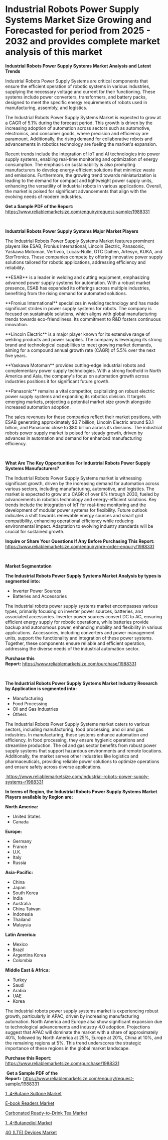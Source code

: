 <p><h1>Industrial Robots Power Supply Systems Market Size Growing and Forecasted for period from 2025 - 2032 and provides complete market analysis of this market</h1></p><p><strong>Industrial Robots Power Supply Systems Market Analysis and Latest Trends</strong></p>
<p><p>Industrial Robots Power Supply Systems are critical components that ensure the efficient operation of robotic systems in various industries, supplying the necessary voltage and current for their functioning. These systems include power converters, transformers, and battery packs, designed to meet the specific energy requirements of robots used in manufacturing, assembly, and logistics.</p><p>The Industrial Robots Power Supply Systems Market is expected to grow at a CAGR of 5.1% during the forecast period. This growth is driven by the increasing adoption of automation across sectors such as automotive, electronics, and consumer goods, where precision and efficiency are paramount. Additionally, the rising demand for collaborative robots and advancements in robotics technology are fueling the market's expansion.</p><p>Recent trends include the integration of IoT and AI technologies into power supply systems, enabling real-time monitoring and optimization of energy consumption. The emphasis on sustainability is also prompting manufacturers to develop energy-efficient solutions that minimize waste and emissions. Furthermore, the growing trend towards miniaturization is leading to the demand for compact and lightweight power supply units, enhancing the versatility of industrial robots in various applications. Overall, the market is poised for significant advancements that align with the evolving needs of modern industries.</p></p>
<p><strong>Get a Sample PDF of the Report:&nbsp;</strong> <a href="https://www.reliablemarketsize.com/enquiry/request-sample/1988331?utm_campaign=1836&utm_medium=2&utm_source=Github&utm_content=ia&utm_term=28032025&utm_id=industrial-robots-power-supply-systems">https://www.reliablemarketsize.com/enquiry/request-sample/1988331</a></p>
<p>&nbsp;</p>
<p><strong>Industrial Robots Power Supply Systems Major Market Players</strong></p>
<p><p>The Industrial Robots Power Supply Systems Market features prominent players like ESAB, Fronius International, Lincoln Electric, Panasonic, Yaskawa Motoman, Vertivco, Lucas-Nülle, OTC Daihen, Artesyn, KUKA, and StorTronics. These companies compete by offering innovative power supply solutions tailored for robotic applications, addressing efficiency and reliability.</p><p>**ESAB** is a leader in welding and cutting equipment, emphasizing advanced power supply systems for automation. With a robust market presence, ESAB has expanded its offerings across multiple industries, benefiting from the rising demand for automated solutions.</p><p>**Fronius International** specializes in welding technology and has made significant strides in power supply systems for robots. The company is focused on sustainable solutions, which aligns with global manufacturing trends towards eco-friendliness. Its commitment to R&D fosters continuous innovation.</p><p>**Lincoln Electric** is a major player known for its extensive range of welding products and power supplies. The company is leveraging its strong brand and technological capabilities to meet growing market demands, aiming for a compound annual growth rate (CAGR) of 5.5% over the next five years.</p><p>**Yaskawa Motoman** provides cutting-edge industrial robots and complementary power supply technologies. With a strong foothold in North America and Asia, the company's focus on automation growth across industries positions it for significant future growth.</p><p>**Panasonic** remains a vital competitor, capitalizing on robust electric power supply systems and expanding its robotics division. It targets emerging markets, projecting a potential market size growth alongside increased automation adoption.</p><p>The sales revenues for these companies reflect their market positions, with ESAB generating approximately $3.7 billion, Lincoln Electric around $3.1 billion, and Panasonic close to $80 billion across its divisions. The industrial robots power supply market is poised for steady growth, driven by advances in automation and demand for enhanced manufacturing efficiency.</p></p>
<p>&nbsp;</p>
<p><strong>What Are The Key Opportunities For Industrial Robots Power Supply Systems Manufacturers?</strong></p>
<p><p>The Industrial Robots Power Supply Systems market is witnessing significant growth, driven by the increasing demand for automation across various sectors, including manufacturing, automotive, and logistics. The market is expected to grow at a CAGR of over 8% through 2030, fueled by advancements in robotics technology and energy-efficient solutions. Key trends include the integration of IoT for real-time monitoring and the development of modular power systems for flexibility. Future outlook indicates a shift towards renewable energy sources and smart grid compatibility, enhancing operational efficiency while reducing environmental impact. Adaptation to evolving industry standards will be crucial for sustained growth.</p></p>
<p><strong>Inquire or Share Your Questions If Any Before Purchasing This Report:</strong> <a href="https://www.reliablemarketsize.com/enquiry/pre-order-enquiry/1988331?utm_campaign=1836&utm_medium=2&utm_source=Github&utm_content=ia&utm_term=28032025&utm_id=industrial-robots-power-supply-systems">https://www.reliablemarketsize.com/enquiry/pre-order-enquiry/1988331</a></p>
<p>&nbsp;</p>
<p><strong>Market Segmentation</strong></p>
<p><strong>The Industrial Robots Power Supply Systems Market Analysis by types is segmented into:</strong></p>
<p><ul><li>Inverter Power Sources</li><li>Batteries and Accessories</li></ul></p>
<p><p>The industrial robots power supply systems market encompasses various types, primarily focusing on inverter power sources, batteries, and associated accessories. Inverter power sources convert DC to AC, ensuring efficient energy supply for robotic operations, while batteries provide backup and autonomous power, enhancing mobility and flexibility in various applications. Accessories, including converters and power management units, support the functionality and integration of these power systems. Together, these components ensure reliable and efficient operation, addressing the diverse needs of the industrial automation sector.</p></p>
<p><strong>Purchase this Report:&nbsp;</strong><a href="https://www.reliablemarketsize.com/purchase/1988331?utm_campaign=1836&utm_medium=2&utm_source=Github&utm_content=ia&utm_term=28032025&utm_id=industrial-robots-power-supply-systems">https://www.reliablemarketsize.com/purchase/1988331</a></p>
<p>&nbsp;</p>
<p><strong>The Industrial Robots Power Supply Systems Market Industry Research by Application is segmented into:</strong></p>
<p><ul><li>Manufacturing</li><li>Food Processing</li><li>Oil and Gas Industries</li><li>Others</li></ul></p>
<p><p>The Industrial Robots Power Supply Systems market caters to various sectors, including manufacturing, food processing, and oil and gas industries. In manufacturing, these systems enhance automation and efficiency. In food processing, they ensure hygienic operations and streamline production. The oil and gas sector benefits from robust power supply systems that support hazardous environments and remote locations. Additionally, the market serves other industries like logistics and pharmaceuticals, providing reliable power solutions to optimize operations and ensure safety across diverse applications.</p></p>
<p><a href="https://www.reliablemarketsize.com/industrial-robots-power-supply-systems-r1988331?utm_campaign=1836&utm_medium=2&utm_source=Github&utm_content=ia&utm_term=28032025&utm_id=industrial-robots-power-supply-systems">&nbsp;https://www.reliablemarketsize.com/industrial-robots-power-supply-systems-r1988331</a></p>
<p><strong>In terms of Region, the Industrial Robots Power Supply Systems Market Players available by Region are:</strong></p>
<p>
    <p> <strong> North America: </strong>
        <ul>
            <li>United States</li>
            <li>Canada</li>
        </ul>
        </p> 
    <p> <strong> Europe: </strong>
        <ul>
            <li>Germany</li>
            <li>France</li>
            <li>U.K.</li>
            <li>Italy</li>
            <li>Russia</li>
        </ul>
        </p> 
    <p> <strong> Asia-Pacific: </strong>
        <ul>
            <li>China</li>
            <li>Japan</li>
            <li>South Korea</li>
            <li>India</li>
            <li>Australia</li>
            <li>China Taiwan</li>
            <li>Indonesia</li>
            <li>Thailand</li>
            <li>Malaysia</li>
        </ul>
        </p> 
    <p> <strong> Latin America: </strong>
        <ul>
            <li>Mexico</li>
            <li>Brazil</li>
            <li>Argentina Korea</li>
            <li>Colombia</li>
        </ul>
        </p> 
    <p> <strong> Middle East & Africa: </strong>
        <ul>
            <li>Turkey</li>
            <li>Saudi</li>
            <li>Arabia</li>
            <li>UAE</li>
            <li>Korea</li>
        </ul>
    </p>
    </p>
<p><p>The industrial robots power supply systems market is experiencing robust growth, particularly in APAC, driven by increasing manufacturing automation. North America and Europe also show significant expansion due to technological advancements and industry 4.0 adoption. Projections suggest that APAC will dominate the market with a share of approximately 40%, followed by North America at 25%, Europe at 20%, China at 10%, and the remaining regions at 5%. This trend underscores the strategic importance of these regions in the global market landscape.</p></p>
<p><strong>Purchase this Report: </strong><a href="https://www.reliablemarketsize.com/purchase/1988331?utm_campaign=1836&utm_medium=2&utm_source=Github&utm_content=ia&utm_term=28032025&utm_id=industrial-robots-power-supply-systems">https://www.reliablemarketsize.com/purchase/1988331</a></p>
<p>&nbsp;<strong>Get a Sample PDF of the Report:&nbsp;&nbsp;</strong><a href="https://www.reliablemarketsize.com/enquiry/request-sample/1988331?utm_campaign=1836&utm_medium=2&utm_source=Github&utm_content=ia&utm_term=28032025&utm_id=industrial-robots-power-supply-systems">https://www.reliablemarketsize.com/enquiry/request-sample/1988331</a></p>
<p><strong></strong></p>
<p><p><a href="https://github.com/spineamosa0e/Market-Research-Report-List-1/blob/main/1-4-butane-sultone-market.md?utm_campaign=1836&utm_medium=2&utm_source=Github&utm_content=ia&utm_term=28032025&utm_id=industrial-robots-power-supply-systems">1, 4-Butane Sultone Market</a></p><p><a href="https://github.com/damjiederyd/Market-Research-Report-List-1/blob/main/e-book-readers-market.md?utm_campaign=1836&utm_medium=2&utm_source=Github&utm_content=ia&utm_term=28032025&utm_id=industrial-robots-power-supply-systems">E-book Readers Market</a></p><p><a href="https://github.com/dekamrapinq1/Market-Research-Report-List-1/blob/main/carbonated-ready-to-drink-tea-market.md?utm_campaign=1836&utm_medium=2&utm_source=Github&utm_content=ia&utm_term=28032025&utm_id=industrial-robots-power-supply-systems">Carbonated Ready-to-Drink Tea Market</a></p><p><a href="https://github.com/maaniwilka9y/Market-Research-Report-List-1/blob/main/1-4-butanediol-market.md?utm_campaign=1836&utm_medium=2&utm_source=Github&utm_content=ia&utm_term=28032025&utm_id=industrial-robots-power-supply-systems">1, 4-Butanediol Market</a></p><p><a href="https://github.com/waldarolka1j/Market-Research-Report-List-1/blob/main/4g-lte-devices-market.md?utm_campaign=1836&utm_medium=2&utm_source=Github&utm_content=ia&utm_term=28032025&utm_id=industrial-robots-power-supply-systems">4G (LTE) Devices Market</a></p></p>